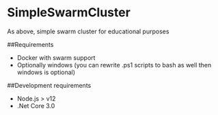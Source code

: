 # SimpleSwarmCluster
As above, simple swarm cluster for educational purposes

##Requirements
- Docker with swarm support
- Optionally windows (you can rewrite .ps1 scripts to bash as well then windows is optional)

##Development requirements
- Node.js > v12
- .Net Core 3.0
